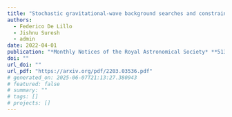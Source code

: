 ```yaml
---
title: "Stochastic gravitational-wave background searches and constraints on neutron-star ellipticity"
authors:
  - Federico De Lillo
  - Jishnu Suresh
  - admin
date: 2022-04-01
publication: "*Monthly Notices of the Royal Astronomical Society* **513**(1) 1105--1114"
doi: ""
url_doi: ""
url_pdf: "https://arxiv.org/pdf/2203.03536.pdf"
# generated_on: 2025-06-07T21:13:27.380943
# featured: false
# summary: ""
# tags: []
# projects: []
---
```

